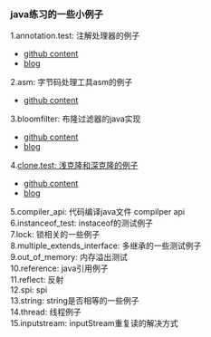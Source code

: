 ### java练习的一些小例子
1.annotation.test: 注解处理器的例子  
  - [github content](https://github.com/wxwwt/java_practice/tree/master/src/main/java/com/scott/java/task/annotation)
  - [blog](https://blog.csdn.net/sc9018181134/article/details/95911937)
  
2.asm: 字节码处理工具asm的例子  
  - [github content](https://github.com/wxwwt/java_practice/tree/master/src/main/java/com/scott/java/task/asm)
  
3.bloomfilter: 布隆过滤器的java实现
  - [github content](https://github.com/wxwwt/java_practice/tree/master/src/main/java/com/scott/java/task/bloomfilter)
  - [blog]( https://blog.csdn.net/sc9018181134/article/details/90344061)
  
4.[clone.test: 浅克隆和深克隆的例子](https://blog.csdn.net/sc9018181134/article/details/104054171)  
  - [github content](https://github.com/wxwwt/java_practice/tree/master/src/main/java/com/scott/java/task/clone)
  - [blog](https://blog.csdn.net/sc9018181134/article/details/104054171)
  
5.compiler_api: 代码编译java文件 compilper api  
6.instanceof_test: instaceof的测试例子  
7.lock: 锁相关的一些例子  
8.multiple_extends_interface: 多继承的一些测试例子  
9.out_of_memory: 内存溢出测试  
10.reference: java引用例子  
11.reflect: 反射  
12.spi: spi  
13.string: string是否相等的一些例子  
14.thread: 线程例子  
15.inputstream: inputStream重复读的解决方式
